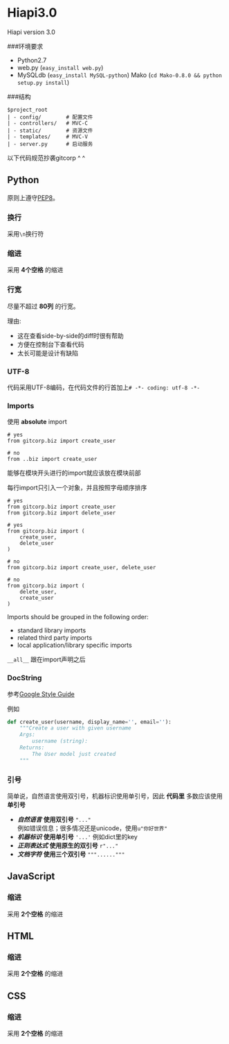 Hiapi3.0
========

Hiapi version 3.0

###环境要求
* Python2.7
* web.py (`easy_install web.py`)
* MySQLdb (`easy_install MySQL-python`)
  Mako (`cd Mako-0.8.0 && python setup.py install`)


###结构
```text
$project_root
| - config/        # 配置文件
| - controllers/   # MVC-C
| - static/        # 资源文件 
| - templates/     # MVC-V
| - server.py      # 启动服务
```


以下代码规范抄袭gitcorp ^ ^
## Python

原则上遵守[PEP8](http://www.python.org/dev/peps/pep-0008/)。

### 换行

采用`\n`换行符

### 缩进
采用 **4个空格** 的缩进

### 行宽
尽量不超过 **80列** 的行宽。

理由:
  * 这在查看side-by-side的diff时很有帮助
  * 方便在控制台下查看代码
  * 太长可能是设计有缺陷

### UTF-8
代码采用UTF-8编码，在代码文件的行首加上`# -*- coding: utf-8 -*-`

### Imports

使用 **absolute** import

```
# yes
from gitcorp.biz import create_user

# no
from ..biz import create_user
```

能够在模块开头进行的import就应该放在模块前部

每行import只引入一个对象，并且按照字母顺序排序

```
# yes
from gitcorp.biz import create_user
from gitcorp.biz import delete_user

# yes
from gitcorp.biz import (
    create_user,
    delete_user
)

# no
from gitcorp.biz import create_user, delete_user

# no
from gitcorp.biz import (
    delete_user,
    create_user
)
```

Imports should be grouped in the following order:
* standard library imports
* related third party imports
* local application/library specific imports

`__all__` 跟在import声明之后

### DocString

参考[Google Style Guide](http://google-styleguide.googlecode.com/svn/trunk/pyguide.html?showone=Comments#Comments)

例如

```python
def create_user(username, display_name='', email=''):
    """Create a user with given username
    Args:
        username (string):
    Returns:
        The User model just created
    """
```

### 引号

简单说，自然语言使用双引号，机器标识使用单引号，因此 **代码里** 多数应该使用 **单引号** 

 * ***自然语言*** **使用双引号** `"..."`  
   例如错误信息；很多情况还是unicode，使用`u"你好世界"`
 * ***机器标识*** **使用单引号** `'...'` 
   例如dict里的key
 * ***正则表达式*** **使用原生的双引号** `r"..."`
 * ***文档字符*** **使用三个双引号** `"""......"""`

## JavaScript

### 缩进

采用 **2个空格** 的缩进

## HTML

### 缩进

采用 **2个空格** 的缩进

## CSS

### 缩进

采用 **2个空格** 的缩进

